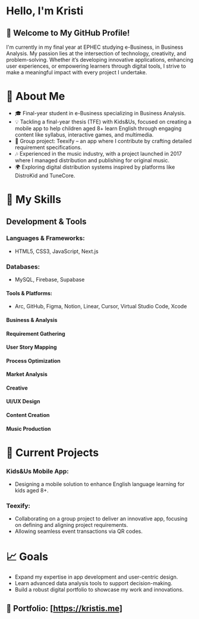 # Hello, I'm Kristi
## 🌟 Welcome to My GitHub Profile!
I'm currently in my final year at EPHEC studying e-Business, in Business Analysis. My passion lies at the intersection of technology, creativity, and problem-solving. Whether it’s developing innovative applications, enhancing user experiences, or empowering learners through digital tools, I strive to make a meaningful impact with every project I undertake.

# 💼 About Me
- 🎓 Final-year student in e-Business specializing in Business Analysis.
- 💡 Tackling a final-year thesis (TFE) with Kids&Us, focused on creating a mobile app to help children aged 8+ learn English through engaging content like syllabus, interactive games, and multimedia.
- 🚀 Group project: Teexify – an app where I contribute by crafting detailed requirement specifications.
- 🎶 Experienced in the music industry, with a project launched in 2017 where I managed distribution and publishing for original music.
- 🌍 Exploring digital distribution systems inspired by platforms like DistroKid and TuneCore.
# 🔧 My Skills
## Development & Tools
### Languages & Frameworks:
- HTML5, CSS3, JavaScript, Next.js
### Databases:
- MySQL, Firebase, Supabase
#### Tools & Platforms:
- Arc, GitHub, Figma, Notion, Linear, Cursor, Virtual Studio Code, Xcode
#### Business & Analysis
#### Requirement Gathering
#### User Story Mapping
#### Process Optimization
#### Market Analysis
#### Creative
#### UI/UX Design
#### Content Creation
#### Music Production
# 🚀 Current Projects
### Kids&Us Mobile App:
- Designing a mobile solution to enhance English language learning for kids aged 8+.
### Teexify:
- Collaborating on a group project to deliver an innovative app, focusing on defining and aligning project requirements.
- Allowing seamless event transactions via QR codes.
# 📈 Goals
- Expand my expertise in app development and user-centric design.
- Learn advanced data analysis tools to support decision-making.
- Build a robust digital portfolio to showcase my work and innovations.

## 🌟 Portfolio: [https://kristis.me]
